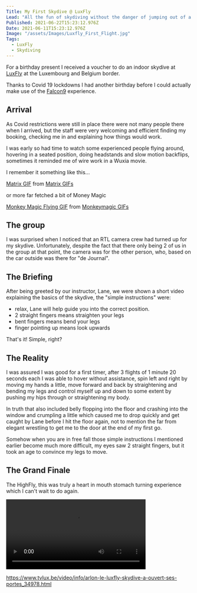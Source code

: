 ```yaml
---
Title: My First Skydive @ LuxFly
Lead: "All the fun of skydiving without the danger of jumping out of a plane?"
Published: 2021-06-22T15:23:12.976Z
Date: 2021-06-11T15:23:12.976Z
Image: "/assets/Images/Luxfly_First_Flight.jpg"
Tags:
  - LuxFly
  - Skydiving
---
```


For a birthday present I received a voucher to do an indoor skydive at [LuxFly](https://indoorskydive.lu/en) at the Luxembourg and Belgium border.

Thanks to Covid 19 lockdowns I had another birthday before I could actually make use of the [Falcon9](https://shop.indoorskydive.lu/catalog_66) experience.

## Arrival
As Covid restrictions were still in place there were not many people there when I arrived, but the staff were very welcoming and efficient finding my booking, checking me in and explaining how things would work.

I was early so had time to watch some experienced people flying around, hovering in a seated position, doing headstands and slow motion backflips, sometimes it reminded me of wire work in a Wuxia movie.

I remember it something like this...

<div class="tenor-gif-embed" data-postid="9992881" data-share-method="host" data-width="100%" data-aspect-ratio="1.4953271028037383"><a href="https://tenor.com/view/miss-me-with-the-bs-gif-9992881">Matrix GIF</a> from <a href="https://tenor.com/search/matrix-gifs">Matrix GIFs</a></div><script type="text/javascript" async src="https://tenor.com/embed.js"></script>

or more far fetched a bit of Money Magic

<div class="tenor-gif-embed" data-postid="13873193" data-share-method="host" data-width="100%" data-aspect-ratio="1.7808219178082192"><a href="https://tenor.com/view/monkey-magic-flying-wow-gif-13873193">Monkey Magic Flying GIF</a> from <a href="https://tenor.com/search/monkeymagic-gifs">Monkeymagic GIFs</a></div><script type="text/javascript" async src="https://tenor.com/embed.js"></script>

## The group
I was surprised when I noticed that an RTL camera crew had turned up for my skydive. Unfortunately, despite the fact that there only being 2 of us in the group at that point, the camera was for the other person, who, based on the car outside was there for "de Journal".

## The Briefing
After being greeted by our instructor, Lane, we were shown a short video explaining the basics of the skydive, the "simple instructions" were:

* relax, Lane will help guide you into the correct position.
* 2 straight fingers means straighten your legs
* bent fingers means bend your legs
* finger pointing up means look upwards

That's it! Simple, right?

## The Reality
I was assured I was good for a first timer, after 3 flights of 1 minute 20 seconds each I was able to hover without assistance, spin left and right by moving my hands a little, move forward and back by straightening and bending my legs and control myself up and down to some extent by pushing my hips through or straightening my body.

In truth that also included belly flopping into the floor and crashing into the window and crumpling a little which caused me to drop quickly and get caught by Lane before I hit the floor again, not to mention the far from elegant wrestling to get me to the door at the end of my first go.

Somehow when you are in free fall those simple instructions I mentioned earlier become much more difficult, my eyes saw 2 straight fingers, but it took an age to convince my legs to move.

## The Grand Finale
The HighFly, this was truly a heart in mouth stomach turning experience which I can't wait to do again.

<video src="/assets/videos/Luxfly51MarkburtonTopHighFly.m4v" width="75%" controls>
<p>If you are reading this, it is because your browser does not support the HTML5 video element.</p>
</video>

https://www.tvlux.be/video/info/arlon-le-luxfly-skydive-a-ouvert-ses-portes_34978.html